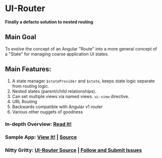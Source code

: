 # UI-Router

**Finally a defacto solution to nested routing**

## **Main Goal**
To evolve the concept of an Angular "Route" into a more general concept of a "State" for managing coarse application UI states.

## **Main Features:**
1. A state manager `$stateProvider` and `$state`, keeps state logic separate from routing logic.
2. Nested states (parent/child relationships).
3. Can set multiple views via named views. `ui-view` directive.
4. URL Routing
5. Backwards compatible with Angular v1 router
6. Various other nuggets of goodness

### In-depth Overview: [Read It!](https://github.com/angular-ui/router/wiki)

### Sample App: [View It!](http://filedrop.plukmobile.net/angular-states/sample/index.html) | [Source](https://github.com/angular-ui/router/tree/ui-states/sample)

### Nitty Gritty: [UI-Router Source](https://github.com/angular-ui/router/tree/ui-states) | [Follow and Submit Issues](https://github.com/angular-ui/router/issues)
